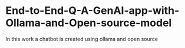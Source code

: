# End-to-End-Q-A-GenAI-app-with-Ollama-and-Open-source-model
In this work a chatbot is created using ollama and open source
